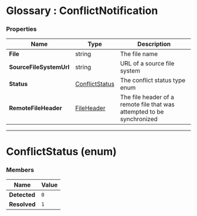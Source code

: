 ﻿# Glossary : ConflictNotification

### Properties

| Name | Type | Description |
| ------------- | ------------- | ----- |
| **File** | string | The file name |
| **SourceFileSystemUrl** | string | URL of a source file system |
| **Status** | [ConflictStatus](#conflictstatus-enum) | The conflict status type enum |
| **RemoteFileHeader** | [FileHeader](./file-header) | The file header of a remote file that was attempted to be synchronized |

<hr />

# ConflictStatus (enum)

### Members

| Name | Value |
| ---- | ----- |
| **Detected** | `0` |
| **Resolved** | `1` |